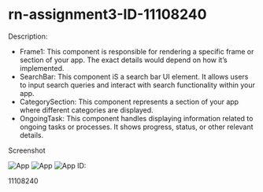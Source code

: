 # rn-assignment3-ID-11108240

Description:

- Frame1: This component is responsible for rendering a specific frame or section of your app. The exact details would depend on how it’s implemented.
- SearchBar: This component iS a search bar UI element. It allows users to input search queries and interact with search functionality within your app.
- CategorySection: This component represents a section of your app where different categories are displayed.
- OngoingTask: This component handles displaying information related to ongoing tasks or processes. It shows progress, status, or other relevant details.


Screenshot


![App](./Screenshot_1)
![App](./Screenshot_2)
![App](./Screenshot_3)
ID:

11108240
